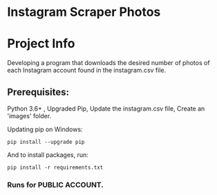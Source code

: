 # Instagram Scraper Photos

# Project Info

Developing a program that downloads the desired number of photos of each Instagram account found in the instagram.csv file.

## Prerequisites:

Python 3.6+ , Upgraded Pip, Update the instagram.csv file, Create an 'images' folder.


Updating pip on Windows:

```
pip install --upgrade pip
```

And to install packages, run:

```
pip install -r requirements.txt
```

### Runs for PUBLIC ACCOUNT.
